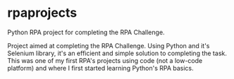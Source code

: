 # rpaprojects
Python RPA project for completing the RPA Challenge.

Project aimed at completing the RPA Challenge. Using Python and it's Selenium library, it's an efficient and simple solution to completing the task. This was one of my first RPA's projects using code (not a low-code platform) and where I first started learning Python's RPA basics.
